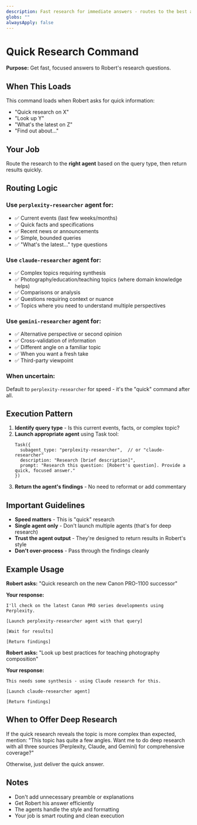 ```yaml
---
description: Fast research for immediate answers - routes to the best agent for the query
globs: ""
alwaysApply: false
---
```


# Quick Research Command

**Purpose:** Get fast, focused answers to Robert's research questions.

## When This Loads

This command loads when Robert asks for quick information:
- "Quick research on X"
- "Look up Y"
- "What's the latest on Z"
- "Find out about..."

## Your Job

Route the research to the **right agent** based on the query type, then return results quickly.

## Routing Logic

### Use `perplexity-researcher` agent for:
- ✅ Current events (last few weeks/months)
- ✅ Quick facts and specifications
- ✅ Recent news or announcements
- ✅ Simple, bounded queries
- ✅ "What's the latest..." type questions

### Use `claude-researcher` agent for:
- ✅ Complex topics requiring synthesis
- ✅ Photography/education/teaching topics (where domain knowledge helps)
- ✅ Comparisons or analysis
- ✅ Questions requiring context or nuance
- ✅ Topics where you need to understand multiple perspectives

### Use `gemini-researcher` agent for:
- ✅ Alternative perspective or second opinion
- ✅ Cross-validation of information
- ✅ Different angle on a familiar topic
- ✅ When you want a fresh take
- ✅ Third-party viewpoint

### When uncertain:
Default to `perplexity-researcher` for speed - it's the "quick" command after all.

## Execution Pattern

1. **Identify query type** - Is this current events, facts, or complex topic?
2. **Launch appropriate agent** using Task tool:
   ```
   Task({
     subagent_type: "perplexity-researcher",  // or "claude-researcher"
     description: "Research [brief description]",
     prompt: "Research this question: [Robert's question]. Provide a quick, focused answer."
   })
   ```
3. **Return the agent's findings** - No need to reformat or add commentary

## Important Guidelines

- **Speed matters** - This is "quick" research
- **Single agent only** - Don't launch multiple agents (that's for deep research)
- **Trust the agent output** - They're designed to return results in Robert's style
- **Don't over-process** - Pass through the findings cleanly

## Example Usage

**Robert asks:** "Quick research on the new Canon PRO-1100 successor"

**Your response:**
```
I'll check on the latest Canon PRO series developments using Perplexity.

[Launch perplexity-researcher agent with that query]

[Wait for results]

[Return findings]
```

**Robert asks:** "Look up best practices for teaching photography composition"

**Your response:**
```
This needs some synthesis - using Claude research for this.

[Launch claude-researcher agent]

[Return findings]
```

## When to Offer Deep Research

If the quick research reveals the topic is more complex than expected, mention:
"This topic has quite a few angles. Want me to do deep research with all three sources (Perplexity, Claude, and Gemini) for comprehensive coverage?"

Otherwise, just deliver the quick answer.

## Notes

- Don't add unnecessary preamble or explanations
- Get Robert his answer efficiently
- The agents handle the style and formatting
- Your job is smart routing and clean execution
